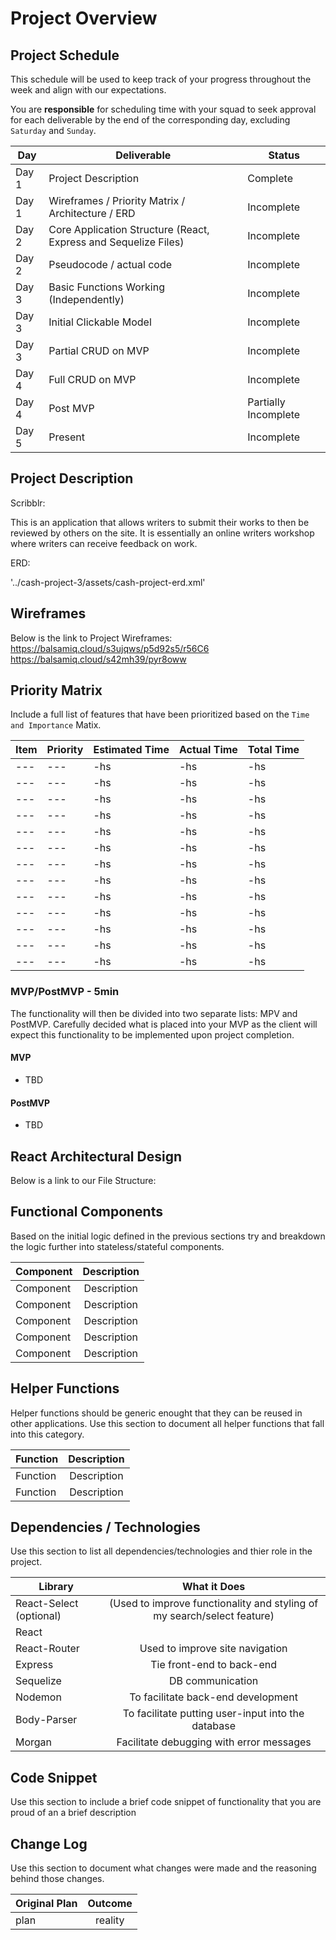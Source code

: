 # Project Overview

## Project Schedule

This schedule will be used to keep track of your progress throughout the week and align with our expectations.  

You are **responsible** for scheduling time with your squad to seek approval for each deliverable by the end of the corresponding day, excluding `Saturday` and `Sunday`.

|  Day | Deliverable | Status
|---|---| ---|
|Day 1| Project Description | Complete
|Day 1| Wireframes / Priority Matrix / Architecture / ERD | Incomplete
|Day 2| Core Application Structure (React, Express and Sequelize Files) | Incomplete
|Day 2| Pseudocode / actual code | Incomplete
|Day 3| Basic Functions Working (Independently) | Incomplete
|Day 3| Initial Clickable Model  | Incomplete 
|Day 3| Partial CRUD on MVP | Incomplete
|Day 4| Full CRUD on MVP | Incomplete
|Day 4| Post MVP | Partially Incomplete
|Day 5| Present | Incomplete


## Project Description

Scribblr:

This is an application that allows writers to submit their works to then be reviewed by others on the site. It is essentially an online writers workshop where writers can receive feedback on work.

ERD:

'../cash-project-3/assets/cash-project-erd.xml'

## Wireframes

Below is the link to Project Wireframes:
https://balsamiq.cloud/s3ujqws/p5d92s5/r56C6
https://balsamiq.cloud/s42mh39/pyr8oww


## Priority Matrix

Include a full list of features that have been prioritized based on the `Time and Importance` Matix. 

|  Item | Priority | Estimated Time | Actual Time | Total Time
|---|---| ---|---| -- |
| --- | ---| -hs | -hs | -hs |
| --- | --- |-hs | -hs | -hs |
| --- | --- | -hs | -hs | -hs |
| --- | --- | -hs | -hs | -hs |
| --- | --- | -hs | -hs | -hs |
| --- | --- | -hs | -hs | -hs |
| --- | --- | -hs | -hs | -hs |
| --- | --- | -hs | -hs | -hs |
| --- | --- | -hs | -hs | -hs |
| --- | --- | -hs | -hs | -hs |
| --- | --- | -hs | -hs | -hs |
| --- | --- | -hs | -hs | -hs |
| --- | --- | -hs | -hs | -hs |

### MVP/PostMVP - 5min

The functionality will then be divided into two separate lists: MPV and PostMVP.  Carefully decided what is placed into your MVP as the client will expect this functionality to be implemented upon project completion.  

#### MVP 

- TBD

#### PostMVP 

- TBD

## React Architectural Design

Below is a link to our File Structure:


## Functional Components

Based on the initial logic defined in the previous sections try and breakdown the logic further into stateless/stateful components. 

| Component | Description | 
| --- | :---: |  
| Component | Description | 
| Component | Description | 
| Component | Description |
| Component | Description |
| Component | Description |


## Helper Functions
Helper functions should be generic enought that they can be reused in other applications. Use this section to document all helper functions that fall into this category.

| Function | Description | 
| --- | :---: |  
| Function | Description | 
| Function | Description |

## Dependencies / Technologies
 Use this section to list all dependencies/technologies and thier role in the project. 
 
| Library | What it Does | 
| --- | :---: |  
| React-Select (optional) | (Used to improve functionality and styling of my search/select feature) | 
| React |
| React-Router | Used to improve site navigation |
| Express | Tie front-end to back-end |
| Sequelize | DB communication |
| Nodemon | To facilitate back-end development | 
| Body-Parser | To facilitate putting user-input into the database |
| Morgan | Facilitate debugging with error messages |


## Code Snippet

Use this section to include a brief code snippet of functionality that you are proud of an a brief description  



## Change Log
 Use this section to document what changes were made and the reasoning behind those changes.  

| Original Plan | Outcome | 
| --- | :---: |  
| plan | reality | 
